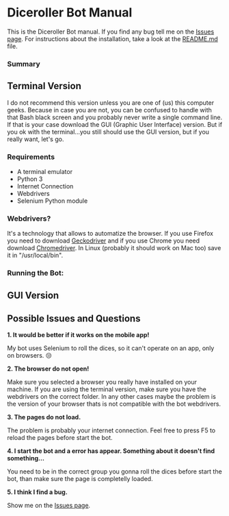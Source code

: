 # Diceroller Bot Manual

This is the Diceroller Bot manual. If you find any bug tell me on the [Issues page](https://github.com/AlmirPaulo/Diceroller_Bot/issues). 
For instructions about the installation, take a look at the [README.md](https://github.com/AlmirPaulo/Diceroller_Bot/blob/main/README.md) file. 
### Summary


## Terminal Version

I do not recommend this version unless you are one of (us) this computer geeks. Because in case you are not, you can be confused to handle with that Bash black screen and you probably never write a single command line. If that is your case download the GUI (Graphic User Interface) version. 
But if you ok with the terminal...you still should use the GUI version, but if you really want, let's go.   

### Requirements
* A terminal emulator
* Python 3
* Internet Connection
* Webdrivers
* Selenium Python module

### Webdrivers?

It's a technology that allows to automatize the browser. If you use Firefox you need to download [Geckodriver](https://github.com/mozilla/geckodriver/releases) and if you use Chrome you need download [Chromedriver](https://sites.google.com/a/chromium.org/chromedriver/). In Linux (probably it should work on Mac too) save it in "/usr/local/bin".

### Running the Bot:


## GUI Version

## Possible Issues and Questions

**1. It would be better if it works on the mobile app!**

My bot uses Selenium to roll the dices, so it can't operate on an app, only on browsers. :unamused:

**2. The browser do not open!**

Make sure you selected a browser you really have installed on your machine. If you are using the terminal version, make sure you have the webdrivers on the correct folder. In any other cases maybe the problem is the version of your browser thats is not compatible with the bot webdrivers. 

**3. The pages do not load.**

The problem is probably your internet connection. Feel free to press F5 to reload the pages before start the bot. 

**4. I start the bot and a error has appear. Something about it doesn't find something...**

You need to be in the correct group you gonna roll the dices before start the bot, than make sure the page is completelly loaded. 

**5. I think I find a bug.**

Show me on the [Issues page](https://github.com/AlmirPaulo/Diceroller_Bot/issues).
